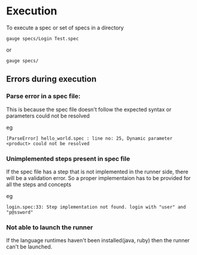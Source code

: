 # Execution

To execute a spec or set of specs in a directory

```
gauge specs/Login Test.spec
```
or
```
gauge specs/
```

## Errors during execution

### Parse error in a spec file:
This is because the spec file doesn't follow the expected syntax or parameters could not be resolved

eg

`
[ParseError] hello_world.spec : line no: 25, Dynamic parameter <product> could not be resolved
`


### Unimplemented steps present in spec file
If the spec file has a step that is not implemented in the runner side, there will be a validation error. So a proper implementaion has to be provided for all the steps and concepts

eg

`login.spec:33: Step implementation not found. login with "user" and "p@ssword"`

### Not able to launch the runner
If the language runtimes haven't been installed(java, ruby) then the runner can't be launched.
